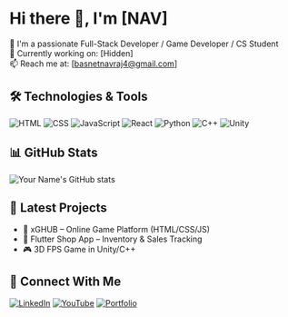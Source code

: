 # Hi there 👋, I'm [NAV]

🚀 I'm a passionate Full-Stack Developer / Game Developer / CS Student  
🎯 Currently working on: [Hidden]  
📫 Reach me at: [basnetnavraj4@gmail.com]

## 🛠️ Technologies & Tools
![HTML](https://img.shields.io/badge/-HTML5-E34F26?style=flat&logo=html5&logoColor=white)
![CSS](https://img.shields.io/badge/-CSS3-1572B6?style=flat&logo=css3)
![JavaScript](https://img.shields.io/badge/-JavaScript-F7DF1E?style=flat&logo=javascript&logoColor=black)
![React](https://img.shields.io/badge/-React-61DAFB?style=flat&logo=react&logoColor=black)
![Python](https://img.shields.io/badge/-Python-3776AB?style=flat&logo=python&logoColor=white)
![C++](https://img.shields.io/badge/-C++-00599C?style=flat&logo=cplusplus&logoColor=white)
![Unity](https://img.shields.io/badge/-Unity-000000?style=flat&logo=unity&logoColor=white)

## 📊 GitHub Stats
![Your Name's GitHub stats](https://github-readme-stats.vercel.app/api?username=Nav0077&show_icons=true&theme=radical)

## 🌱 Latest Projects
- 🔫 xGHUB – Online Game Platform (HTML/CSS/JS)
- 🛒 Flutter Shop App – Inventory & Sales Tracking
- 🎮 3D FPS Game in Unity/C++

## 🔗 Connect With Me
[![LinkedIn](https://img.shields.io/badge/-LinkedIn-blue?style=flat&logo=linkedin)](https://www.linkedin.com/in/your-profile/)
[![YouTube](https://img.shields.io/badge/-YouTube-red?style=flat&logo=youtube&logoColor=white)](https://youtube.com/@nav-77)
[![Portfolio](https://img.shields.io/badge/-Portfolio-24292E?style=flat&logo=github)](https://navrajbasnet.com.np)
